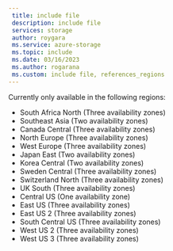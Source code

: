 ```yaml
---
 title: include file
 description: include file
 services: storage
 author: roygara
 ms.service: azure-storage
 ms.topic: include
 ms.date: 03/16/2023
 ms.author: rogarana
 ms.custom: include file, references_regions
---
```

Currently only available in the following regions:
- South Africa North (Three availability zones)
- Southeast Asia (Two availability zones)
- Canada Central (Three availability zones)
- North Europe (Three availability zones)
- West Europe (Three availability zones)
- Japan East (Two availability zones)
- Korea Central (Two availability zones)
- Sweden Central (Three availability zones)
- Switzerland North (Three availability zones)
- UK South (Three availability zones)
- Central US (One availability zone)
- East US (Three availability zones)
- East US 2 (Three availability zones)
- South Central US (Three availability zones)
- West US 2 (Three availability zones)
- West US 3 (Three availability zones)

